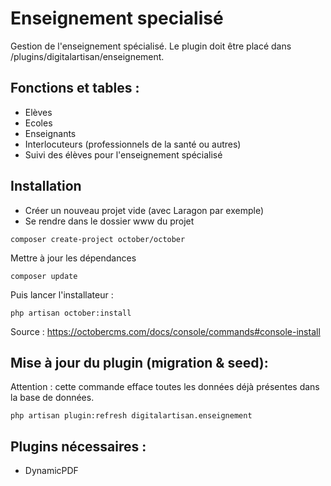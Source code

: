 # Enseignement specialisé

Gestion de l'enseignement spécialisé. Le plugin doit être placé dans /plugins/digitalartisan/enseignement.

## Fonctions et tables :

- Elèves
- Ecoles
- Enseignants
- Interlocuteurs (professionnels de la santé ou autres)
- Suivi des élèves pour l'enseignement spécialisé

## Installation

- Créer un nouveau projet vide (avec Laragon par exemple)
- Se rendre dans le dossier www du projet

```shell
composer create-project october/october
```

Mettre à jour les dépendances

```shell
composer update
```

Puis lancer l'installateur :

```shell
php artisan october:install
```

Source : https://octobercms.com/docs/console/commands#console-install

## Mise à jour du plugin (migration & seed):

Attention : cette commande efface toutes les données déjà présentes dans la base de données.

```shell
php artisan plugin:refresh digitalartisan.enseignement
```

## Plugins nécessaires :

- DynamicPDF
